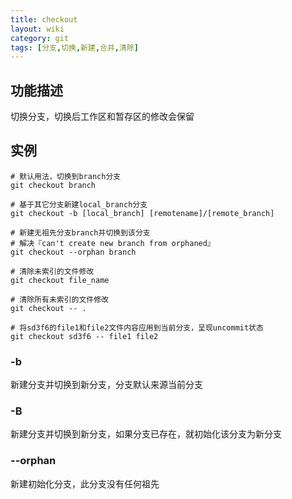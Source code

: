 ```yaml
---
title: checkout
layout: wiki
category: git
tags: [分支,切换,新建,合并,清除]
---
```


## 功能描述

切换分支，切换后工作区和暂存区的修改会保留

## 实例

```shell
# 默认用法，切换到branch分支
git checkout branch

# 基于其它分支新建local_branch分支
git checkout -b [local_branch] [remotename]/[remote_branch]

# 新建无祖先分支branch并切换到该分支
# 解决『can't create new branch from orphaned』
git checkout --orphan branch

# 清除未索引的文件修改
git checkout file_name

# 清除所有未索引的文件修改
git checkout -- .

# 将sd3f6的file1和file2文件内容应用到当前分支，呈现uncommit状态
git checkout sd3f6 -- file1 file2
```


### -b

新建分支并切换到新分支，分支默认来源当前分支

### -B

新建分支并切换到新分支，如果分支已存在，就初始化该分支为新分支

### --orphan

新建初始化分支，此分支没有任何祖先
